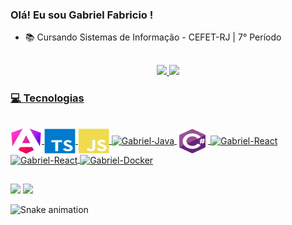   ### Olá! Eu sou Gabriel Fabricio !

- 📚 Cursando Sistemas de Informação - CEFET-RJ |  7° Período

##

<div align="center">
  <a href="https://github.com/Gfabrici0">
   <img height="150em" src="https://github-readme-stats.vercel.app/api?username=Gfabrici0&show_icons=true&include_all_commits=true&count_private=true&custom_title=Estatísticas%20GitHub%20de%20Gabriel&hide_border=none&bg_color=0D1117&icon_color=00C9FF&text_color=FFFFFF&title_color=00C9FF"> 
   <img height="150em" src="https://github-readme-stats.vercel.app/api/top-langs/?username=Gfabrici0&layout=compact&langs_count=7&theme=gotham&custom_title=Principais%20Linguagens&card_width=250em&hide_border=none&bg_color=0D1117&icon_color=FFFFFF&text_color=FFFFFF&title_color=00C9FF"/>
</div>
  
  ### 💻 Tecnologias
 
</div>
<div style="display: inline_block"><br>
  <img align="center" alt="Gabriel-angular" height="40" width="50" src="https://github.com/devicons/devicon/blob/master/icons/angular/angular-original.svg">
  <img align="center" alt="Gabriel-Ts" height="40" width="50" src="https://github.com/devicons/devicon/blob/master/icons/typescript/typescript-original.svg">
  <img align="center" alt="Gabriel-Js" height="40" width="50" src="https://raw.githubusercontent.com/devicons/devicon/master/icons/javascript/javascript-plain.svg">
  <img align="center" alt="Gabriel-Java" height="40" width="50" src="https://cdn.jsdelivr.net/gh/devicons/devicon/icons/java/java-plain-wordmark.svg" />
  <img align="center" alt="Gabriel-csharp" height="40" width="50" src="https://github.com/devicons/devicon/blob/master/icons/csharp/csharp-original.svg" />
  <img align="center" alt="Gabriel-React" height="40" width="50" rel="stylesheet" src="https://cdn.jsdelivr.net/gh/devicons/devicon/icons/react/react-original.svg">
  <img align="center" alt="Gabriel-React" height="40" width="50" rel="stylesheet" src="https://cdn.jsdelivr.net/gh/devicons/devicon/icons/postgresql/postgresql-original.svg" />
  <img align="center" alt="Gabriel-Docker" height="40" width="50" src="https://cdn.jsdelivr.net/gh/devicons/devicon/icons/docker/docker-original.svg" />  
</div> 

  ##
  
<div>
  <a href="mailto:Gabriel.Fabricio_contato@hotmail.com" target="_blank"><img src="https://img.shields.io/badge/Gmail-D14836?style=for-the-badge&logo=gmail&logoColor=white"></a>
  <a href="https://www.instagram.com/gafabrici0/" target="_blank"><img src="https://img.shields.io/badge/Instagram-E4405F?style=for-the-badge&logo=instagram&logoColor=white">     </a>
</div>
  
![Snake animation](https://github.com/Gfabrici0/Gfabrici0/blob/output/github-contribution-grid-snake.svg)



  

